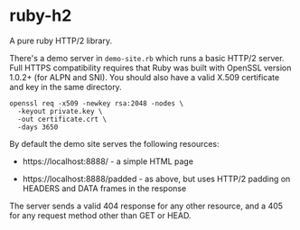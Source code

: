 # ruby-h2

A pure ruby HTTP/2 library.

There's a demo server in `demo-site.rb` which runs a basic HTTP/2
server.  Full HTTPS compatibility requires that Ruby was built with
OpenSSL version 1.0.2+ (for ALPN and SNI).  You should also have a
valid X.509 certificate and key in the same directory.

    openssl req -x509 -newkey rsa:2048 -nodes \
      -keyout private.key \
      -out certificate.crt \
      -days 3650

By default the demo site serves the following resources:

* https://localhost:8888/ - a simple HTML page

* https://localhost:8888/padded - as above, but uses HTTP/2 padding
   on HEADERS and DATA frames in the response

The server sends a valid 404 response for any other resource, and a 405
for any request method other than GET or HEAD.

